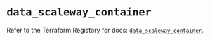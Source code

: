 # `data_scaleway_container`

Refer to the Terraform Registory for docs: [`data_scaleway_container`](https://registry.terraform.io/providers/scaleway/scaleway/2.31.0/docs/data-sources/container).
